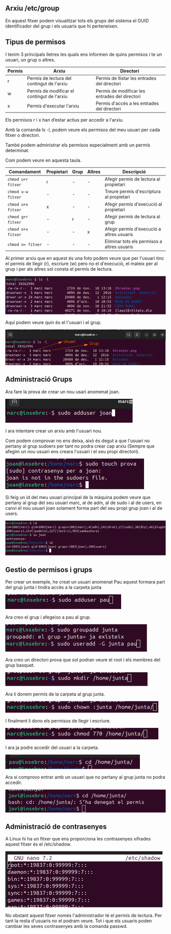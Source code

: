 ##  Arxiu /etc/group
 
En aquest fitxer podem visualitzar tots els grups del sistema el GUID identificador del grup i els usuaris que hi perteneixen.
                                                                        
## Tipus de permisos

I tenim 3 principals lletres les quals ens informen de quins permisos i te un usuari, un grup o altres.

| **Permís** | **Arxiu**                                     | **Directori**                                |
|------------|-----------------------------------------------|---------------------------------------------|
| r          | Permís de lectura del contingut de l'arxiu    | Permís de llistar les entrades del directori |
| w          | Permís de modificar el contingut de l'arxiu   | Permís de modificar les entrades del directori |
| x          | Permís d'executar l'arxiu                     | Permís d'accés a les entrades del directori |

Els permisos r i x han d’estar actius per accedir a l'arxiu.

Amb la comanda ls -l, podem veure els permisos del meu usuari per cada fitxer o directori.

També podem administrar els permísos especialment amb un permís determinat.

Com podem veure en aquesta taula.

| Comandament           | Propietari | Grup  | Altres | Descripció                                         |
|-----------------------|------------|-------|--------|---------------------------------------------------|
| `chmod u+r fitxer`     | r          | -     | -      | Afegir permís de lectura al propietari             |
| `chmod u-w fitxer`     | -          | -     | -      | Treure permís d'escriptura al propietari           |
| `chmod u+x fitxer`     | x          | -     | -      | Afegir permís d'execució al propietari             |
| `chmod g+r fitxer`     | -          | r     | -      | Afegir permís de lectura al grup                   |
| `chmod o+x fitxer`     | -          | -     | x      | Afegir permís d'execució a altres usuaris          |
| `chmod o= fitxer`      | -          | -     | -      | Eliminar tots els permisos a altres usuaris        |


Al primer arxiu que en  aquest és una foto podem veure que per l'usuari tinc el permís de llegir (r), escriure (w) pero no el d'execució, el mateix per al grup i per als altres sol consta el permís de lectura.

![a](img/ls-l.png)

Aquí podem veure quin és el l'usuari i el grup.

![a](img/us.png)

## Administració Grups

Ara fare la prova de crear un nou usari anomenat joan.

![a](img/joan.png)

I ara intentare crear un arxiu amb l'usuari nou.

Com podem comprovar no ens deixa, això és degut a que l'usuari no pertany al grup sudoers per tant no podra crear cap arxiu (Sempre que afegim un nou usuari ens creara l'usuari i el seu propi directori). 

![a](img/fail.png)


Si feig un id del meu usuari principal de la màquina podem veure que pertany al grup del seu usuari marc, al de adm, al de sudo i al de users, en canvi el nou usuari joan solament forma part del seu propi grup  joan i al de users.

![a](img/id.png)

## Gestio de permisos i grups 

Per crear un exemple, he creat un usuari anomenat Pau aquest formara part del grup junta i tindra accès a la carpeta junta

![a](img/se.png)

Ara creo el grup i afegeixo a pau al grup.

![a](img/su.png)


Ara creo un directori prova que sol podran veure el root i els membres del grup basquet.

![a](img/carpet.png)


Ara li donem permís de la carpeta al grup junta.

![a](img/fa.png)

I finalment li dono els permisos de llegir i escriure.

![a](img/perm.png)

I ara ja podre accedir del usuari a la carpeta.

![a](img/god.png)

Ara si comprovo entrar amb un usuari que no pertany al grup junta no podra accedir.

![a](img/s.png)

## Administració de contrasenyes

A Linux hi ha un fitxer que ens proporciona les contrasenyes xifrades aquest fitxer és el /etc/shadow.

![a](img/shadow.png)

No obstant aquest fitxer només l'administrador té el permís de lectura. Per tant la resta d'usuaris no el podram veure.
Tot i que els usuaris poden cambiar les seves contrasenyes amb la comanda passwd.